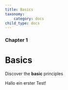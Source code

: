```yaml
---
title: Basics
taxonomy:
    category: docs
child_type: docs
---
```


### Chapter 1

# Basics

Discover the **basic** principles

Hallo ein erster Test!
